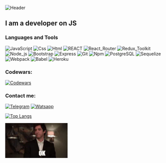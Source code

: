 ![Header](https://github.com/Edgar-Golosnoi/Edgar-golosnoi/blob/main/assets/header.gif)

## I am a developer on JS

### Languages and Tools

![JavaScript](https://img.shields.io/badge/-JavaScript-090909?style=for-the-badge&logo=JavaScript&logoColor=E9D54D)
![Css](https://img.shields.io/badge/-Css-090909?style=for-the-badge&logo=Css&logoColor=#0077BF)
![Html](https://img.shields.io/badge/-Html-090909?style=for-the-badge&logo=Html&logoColor=#FA5240)
![REACT](https://img.shields.io/badge/-REACT-090909?style=for-the-badge&logo=REACT&logoColor=#F7F7F7)
![React_Router](https://img.shields.io/badge/-React<br>Router-090909?style=for-the-badge&logo=ReactRouter&logoColor=#FF004F)
![Redux_Toolkit](https://img.shields.io/badge/-Redux_Toolkit-090909?style=for-the-badge&logo=Redux_Toolkit&logoColor=#7649BB)
![Node_js](https://img.shields.io/badge/-Node_js-090909?style=for-the-badge&logo=Node_js&logoColor=#6FA561)
![Bootstrap](https://img.shields.io/badge/-Bootstrap-090909?style=for-the-badge&logo=Bootstrap&logoColor=#61237E)
![Express](https://img.shields.io/badge/-Express-090909?style=for-the-badge&logo=Express&logoColor=#0077BF)
![Git](https://img.shields.io/badge/-Git-090909?style=for-the-badge&logo=Git&logoColor=#FF1A2D)
![Npm](https://img.shields.io/badge/-Npm-090909?style=for-the-badge&logo=Npm&logoColor=#E60033)
![PostgreSQL](https://img.shields.io/badge/-PostgreSQL-090909?style=for-the-badge&logo=PostgreSQL&logoColor=#116493)
![Sequelize](https://img.shields.io/badge/-Sequelize-090909?style=for-the-badge&logo=Sequelize&logoColor=#00A7E9)
![Webpack](https://img.shields.io/badge/-Webpack-090909?style=for-the-badge&logo=Webpack&logoColor=#0071C2)
![Babel](https://img.shields.io/badge/-Babel-090909?style=for-the-badge&logo=Babel&logoColor=#F4DD33)
![Heroku](https://img.shields.io/badge/-Heroku-090909?style=for-the-badge&logo=Heroku&logoColor=#5F0099)

### Codewars:
[![Codewars](https://img.shields.io/badge/-Codewars-090909?style=for-the-badge&logo=Codewars&logoColor=#C7081C)](https://www.codewars.com/users/Edgar-Golosnoi/badges/large)

### Contact me:
[![Telegram](https://img.shields.io/badge/-Telegram-090909?style=for-the-badge&logo=Telegram&logoColor=#1F9BDA)](https://t.me/c/1743856807/2)
[![Watsapp](https://img.shields.io/badge/-Watsapp-090909?style=for-the-badge&logo=Watsapp&logoColor=#00E349)](https://api.whatsapp.com/send/?phone=79636326720&text&type=phone_number&app_absent=0)


[![Top Langs](https://github-readme-stats.vercel.app/api/top-langs/?username=anuraghazra&layout=compact)](https://github.com/anuraghazra/github-readme-stats)

![Footer](https://github.com/Edgar-Golosnoi/Edgar-golosnoi/blob/main/assets/1.webp)
